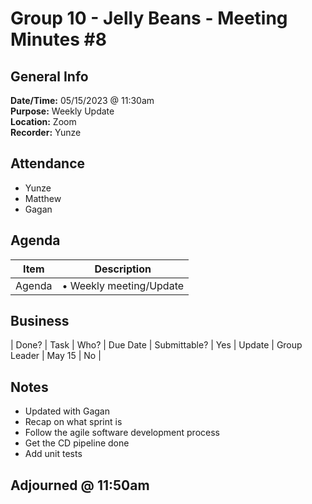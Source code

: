 # Group 10 - Jelly Beans - Meeting Minutes #8

## General Info

**Date/Time:** 05/15/2023 @ 11:30am <br>
**Purpose:** Weekly Update <br>
**Location:** Zoom<br>
**Recorder:** Yunze <br>

## Attendance

- Yunze
- Matthew
- Gagan

## Agenda

| Item   | Description             |
| ------ | ----------------------- |
| Agenda | • Weekly meeting/Update |

## Business

| Done? | Task | Who? | Due Date | Submittable?
| Yes | Update | Group Leader | May 15 | No |

## Notes

- Updated with Gagan
- Recap on what sprint is
- Follow the agile software development process
- Get the CD pipeline done
- Add unit tests

## Adjourned @ 11:50am
